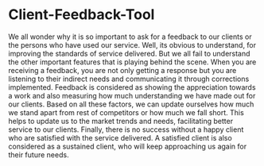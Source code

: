 # Client-Feedback-Tool
We all wonder why it is so important to ask for a feedback to our clients or the persons who have used our service. Well, its obvious to understand, for improving the standards of service delivered. But we all fail to understand the other important features that is playing behind the scene.  When you are receiving a feedback, you are not only getting a response but you are listening to their indirect needs and communicating it through corrections implemented. Feedback is considered as showing the appreciation towards a work and also measuring how much understanding we have made out for our clients.  Based on all these factors, we can update ourselves how much we stand apart from rest of competitors or how much we fall short. This helps to update us to the market trends and needs, facilitating better service to our clients.  Finally, there is no success without a happy client who are satisfied with the service delivered. A satisfied client is also considered as a sustained client, who will keep approaching us again for their future needs.
